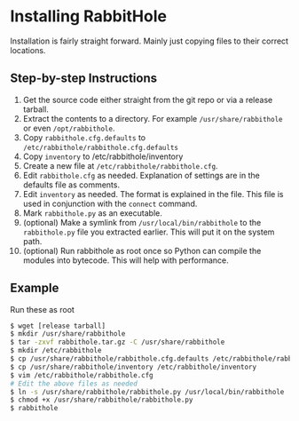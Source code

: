 # Installing RabbitHole

Installation is fairly straight forward. Mainly just copying files to their correct locations.

## Step-by-step Instructions

1. Get the source code either straight from the git repo or via a release tarball.
2. Extract the contents to a directory. For example `/usr/share/rabbithole` or even `/opt/rabbithole`.
3. Copy `rabbithole.cfg.defaults` to `/etc/rabbithole/rabbithole.cfg.defaults`
4. Copy `inventory` to /etc/rabbithole/inventory
5. Create a new file at `/etc/rabbithole/rabbithole.cfg`.
6. Edit `rabbithole.cfg` as needed. Explanation of settings are in the defaults file as comments.
7. Edit `inventory` as needed. The format is explained in the file. This file is used in conjunction with the `connect` command.
8. Mark `rabbithole.py` as an executable.
9. (optional) Make a symlink from `/usr/local/bin/rabbithole` to the `rabbithole.py` file you extracted earlier. This will put it on the system path.
10. (optional) Run rabbithole as root once so Python can compile the modules into bytecode. This will help with performance.

## Example

Run these as root

```bash
$ wget [release tarball]
$ mkdir /usr/share/rabbithole
$ tar -zxvf rabbithole.tar.gz -C /usr/share/rabbithole
$ mkdir /etc/rabbithole
$ cp /usr/share/rabbithole/rabbithole.cfg.defaults /etc/rabbithole/rabbithole.cfg.defaults
$ cp /usr/share/rabbithole/inventory /etc/rabbithole/inventory
$ vim /etc/rabbithole/rabbithole.cfg
# Edit the above files as needed
$ ln -s /usr/share/rabbithole/rabbithole.py /usr/local/bin/rabbithole
$ chmod +x /usr/share/rabbithole/rabbithole.py
$ rabbithole
```
